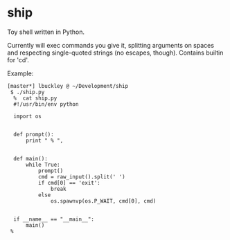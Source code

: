 # ship

Toy shell written in Python.

Currently will exec commands you give it, splitting arguments on spaces and respecting single-quoted strings (no escapes, though). Contains builtin for 'cd'.

Example:

```
[master*] lbuckley @ ~/Development/ship
 $ ./ship.py
  %  cat ship.py
  #!/usr/bin/env python
  
  import os
  
  
  def prompt():
      print " % ",
      
      
  def main():
      while True:
          prompt()
          cmd = raw_input().split(' ')
          if cmd[0] == 'exit':
              break
          else                                                    
              os.spawnvp(os.P_WAIT, cmd[0], cmd)


  if __name__ == "__main__":
      main()
 % 
```


